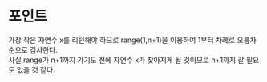 # 포인트     
가장 작은 자연수 x를 리턴해야 하므로 range(1,n+1)을 이용하여 1부터 차례로 오름차순으로 검사한다.  
사실 range가 n+1까지 가기도 전에 자연수 x가 찾아지게 될 것이므로 n+1까지 갈 필요도 없을 것 같다.
